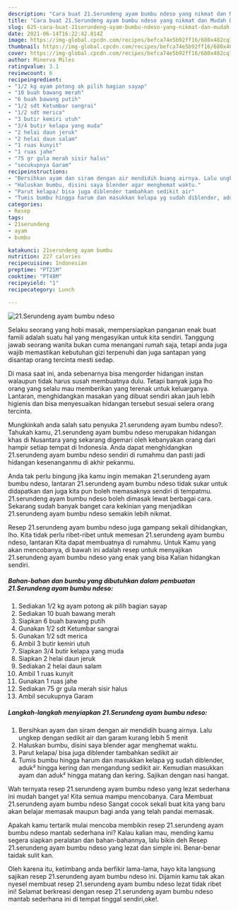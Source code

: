 ```yaml
---
description: "Cara buat 21.Serundeng ayam bumbu ndeso yang nikmat dan Mudah Dibuat"
title: "Cara buat 21.Serundeng ayam bumbu ndeso yang nikmat dan Mudah Dibuat"
slug: 625-cara-buat-21serundeng-ayam-bumbu-ndeso-yang-nikmat-dan-mudah-dibuat
date: 2021-06-14T16:22:42.814Z
image: https://img-global.cpcdn.com/recipes/befca74e5b92ff16/680x482cq70/21serundeng-ayam-bumbu-ndeso-foto-resep-utama.jpg
thumbnail: https://img-global.cpcdn.com/recipes/befca74e5b92ff16/680x482cq70/21serundeng-ayam-bumbu-ndeso-foto-resep-utama.jpg
cover: https://img-global.cpcdn.com/recipes/befca74e5b92ff16/680x482cq70/21serundeng-ayam-bumbu-ndeso-foto-resep-utama.jpg
author: Minerva Miles
ratingvalue: 3.1
reviewcount: 6
recipeingredient:
- "1/2 kg ayam potong ak pilih bagian sayap"
- "10 buah bawang merah"
- "6 buah bawang putih"
- "1/2 sdt Ketumbar sangrai"
- "1/2 sdt merica"
- "3 butir kemiri utuh"
- "3/4 butir kelapa yang muda"
- "2 helai daun jeruk"
- "2 helai daun salam"
- "1 ruas kunyit"
- "1 ruas jahe"
- "75 gr gula merah sisir halus"
- "secukupnya Garam"
recipeinstructions:
- "Bersihkan ayam dan siram dengan air mendidih buang airnya. Lalu ungkep dengan sedikit air dan garam kurang lebih 5 menit"
- "Haluskan bumbu, disini saya blender agar menghemat waktu."
- "Parut kelapa/ bisa juga diblender tambahkan sedikit air"
- "Tumis bumbu hingga harum dan masukkan kelapa yg sudah diblender, aduk² hingga kering dan mengandung sedikit air. Kemudian masukkan ayam dan aduk² hingga matang dan kering. Sajikan dengan nasi hangat."
categories:
- Resep
tags:
- 21serundeng
- ayam
- bumbu

katakunci: 21serundeng ayam bumbu 
nutrition: 227 calories
recipecuisine: Indonesian
preptime: "PT21M"
cooktime: "PT48M"
recipeyield: "1"
recipecategory: Lunch

---
```



![21.Serundeng ayam bumbu ndeso](https://img-global.cpcdn.com/recipes/befca74e5b92ff16/680x482cq70/21serundeng-ayam-bumbu-ndeso-foto-resep-utama.jpg)

Selaku seorang yang hobi masak, mempersiapkan panganan enak buat famili adalah suatu hal yang mengasyikan untuk kita sendiri. Tanggung jawab seorang  wanita bukan cuma menangani rumah saja, tetapi anda juga wajib memastikan kebutuhan gizi terpenuhi dan juga santapan yang disantap orang tercinta mesti sedap.

Di masa  saat ini, anda sebenarnya bisa mengorder hidangan instan walaupun tidak harus susah membuatnya dulu. Tetapi banyak juga lho orang yang selalu mau memberikan yang terenak untuk keluarganya. Lantaran, menghidangkan masakan yang dibuat sendiri akan jauh lebih higienis dan bisa menyesuaikan hidangan tersebut sesuai selera orang tercinta. 



Mungkinkah anda salah satu penyuka 21.serundeng ayam bumbu ndeso?. Tahukah kamu, 21.serundeng ayam bumbu ndeso merupakan hidangan khas di Nusantara yang sekarang digemari oleh kebanyakan orang dari hampir setiap tempat di Indonesia. Anda dapat menghidangkan 21.serundeng ayam bumbu ndeso sendiri di rumahmu dan pasti jadi hidangan kesenanganmu di akhir pekanmu.

Anda tak perlu bingung jika kamu ingin memakan 21.serundeng ayam bumbu ndeso, lantaran 21.serundeng ayam bumbu ndeso tidak sukar untuk didapatkan dan juga kita pun boleh memasaknya sendiri di tempatmu. 21.serundeng ayam bumbu ndeso boleh dimasak lewat berbagai cara. Sekarang sudah banyak banget cara kekinian yang menjadikan 21.serundeng ayam bumbu ndeso semakin lebih nikmat.

Resep 21.serundeng ayam bumbu ndeso juga gampang sekali dihidangkan, lho. Kita tidak perlu ribet-ribet untuk memesan 21.serundeng ayam bumbu ndeso, lantaran Kita dapat membuatnya di rumahmu. Untuk Kamu yang akan mencobanya, di bawah ini adalah resep untuk menyajikan 21.serundeng ayam bumbu ndeso yang enak yang bisa Kalian hidangkan sendiri.

<!--inarticleads1-->

##### Bahan-bahan dan bumbu yang dibutuhkan dalam pembuatan 21.Serundeng ayam bumbu ndeso:

1. Sediakan 1/2 kg ayam potong ak pilih bagian sayap
1. Sediakan 10 buah bawang merah
1. Siapkan 6 buah bawang putih
1. Gunakan 1/2 sdt Ketumbar sangrai
1. Gunakan 1/2 sdt merica
1. Ambil 3 butir kemiri utuh
1. Siapkan 3/4 butir kelapa yang muda
1. Siapkan 2 helai daun jeruk
1. Sediakan 2 helai daun salam
1. Ambil 1 ruas kunyit
1. Gunakan 1 ruas jahe
1. Sediakan 75 gr gula merah sisir halus
1. Ambil secukupnya Garam




<!--inarticleads2-->

##### Langkah-langkah menyiapkan 21.Serundeng ayam bumbu ndeso:

1. Bersihkan ayam dan siram dengan air mendidih buang airnya. Lalu ungkep dengan sedikit air dan garam kurang lebih 5 menit
1. Haluskan bumbu, disini saya blender agar menghemat waktu.
1. Parut kelapa/ bisa juga diblender tambahkan sedikit air
1. Tumis bumbu hingga harum dan masukkan kelapa yg sudah diblender, aduk² hingga kering dan mengandung sedikit air. Kemudian masukkan ayam dan aduk² hingga matang dan kering. Sajikan dengan nasi hangat.




Wah ternyata resep 21.serundeng ayam bumbu ndeso yang lezat sederhana ini mudah banget ya! Kita semua mampu mencobanya. Cara Membuat 21.serundeng ayam bumbu ndeso Sangat cocok sekali buat kita yang baru akan belajar memasak maupun bagi anda yang telah pandai memasak.

Apakah kamu tertarik mulai mencoba membikin resep 21.serundeng ayam bumbu ndeso mantab sederhana ini? Kalau kalian mau, mending kamu segera siapkan peralatan dan bahan-bahannya, lalu bikin deh Resep 21.serundeng ayam bumbu ndeso yang lezat dan simple ini. Benar-benar taidak sulit kan. 

Oleh karena itu, ketimbang anda berfikir lama-lama, hayo kita langsung sajikan resep 21.serundeng ayam bumbu ndeso ini. Dijamin kamu tak akan nyesel membuat resep 21.serundeng ayam bumbu ndeso lezat tidak ribet ini! Selamat berkreasi dengan resep 21.serundeng ayam bumbu ndeso mantab sederhana ini di tempat tinggal sendiri,oke!.

